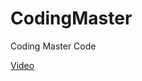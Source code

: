 # CodingMaster

Coding Master Code

[Video](https://space.bilibili.com/41036636/channel/detail?cid=161)
